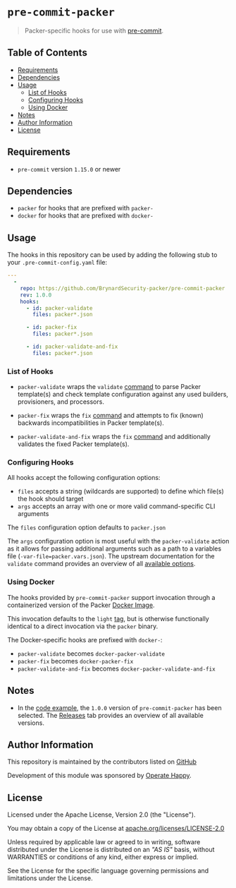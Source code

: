 # `pre-commit-packer`

> Packer-specific hooks for use with [pre-commit](https://pre-commit.com).

## Table of Contents

- [Requirements](#requirements)
- [Dependencies](#dependencies)
- [Usage](#usage)
  - [List of Hooks](#list-of-hooks)
  - [Configuring Hooks](#configuring-hooks)
  - [Using Docker](#using-docker)
- [Notes](#notes)
- [Author Information](#author-information)
- [License](#license)

## Requirements

- `pre-commit` version `1.15.0` or newer

## Dependencies

- `packer` for hooks that are prefixed with `packer-`
- `docker` for hooks that are prefixed with `docker-`

## Usage

The hooks in this repository can be used by adding the following stub to your `.pre-commit-config.yaml` file:

```yaml
---
  -
    repo: https://github.com/BrynardSecurity-packer/pre-commit-packer
    rev: 1.0.0
    hooks:
      - id: packer-validate
        files: packer*.json

      - id: packer-fix
        files: packer*.json

      - id: packer-validate-and-fix
        files: packer*.json
```

### List of Hooks

- `packer-validate` wraps the `validate` [command](https://packer.io/docs/commands/validate.html) to parse Packer template(s) and check template configuration against any used builders, provisioners, and processors.

- `packer-fix` wraps the `fix` [command](https://packer.io/docs/commands/fix.html) and attempts to fix (known) backwards incompatibilities in Packer template(s).

- `packer-validate-and-fix` wraps the `fix` [command](https://packer.io/docs/commands/fix.html) and additionally validates the fixed Packer template(s).

### Configuring Hooks

All hooks accept the following configuration options:

- `files` accepts a string (wildcards are supported) to define which file(s) the hook should target
- `args` accepts an array with one or more valid command-specific CLI arguments

The `files` configuration option defaults to `packer.json`

The `args` configuration option is most useful with the `packer-validate` action as it allows for passing additional arguments such as a path to a variables file (`-var-file=packer.vars.json`). The upstream documentation for the `validate` command provides an overview of all [available options](https://packer.io/docs/commands/validate.html#options).

### Using Docker

The hooks provided by `pre-commit-packer` support invocation through a containerized version of the Packer [Docker Image](https://hub.docker.com/r/hashicorp/packer).

This invocation defaults to the `light` [tag](https://hub.docker.com/r/hashicorp/packer/tags?page=1&name=light), but is otherwise functionally identical to a direct invocation via the `packer` binary.

The Docker-specific hooks are prefixed with `docker-`:

- `packer-validate` becomes `docker-packer-validate`
- `packer-fix` becomes `docker-packer-fix`
- `packer-validate-and-fix`  becomes `docker-packer-validate-and-fix`

## Notes

- In the [code example](#usage), the `1.0.0` version of `pre-commit-packer` has been selected. The [Releases](https://github.com/operatehappy/pre-commit-packer/releases) tab provides an overview of all available versions.

## Author Information

This repository is maintained by the contributors listed on [GitHub](https://github.com/operatehappy/pre-commit-packer/graphs/contributors)

Development of this module was sponsored by [Operate Happy](https://github.com/operatehappy).

## License

Licensed under the Apache License, Version 2.0 (the "License").

You may obtain a copy of the License at [apache.org/licenses/LICENSE-2.0](http://www.apache.org/licenses/LICENSE-2.0)

Unless required by applicable law or agreed to in writing, software distributed under the License is distributed on an _"AS IS"_ basis, without WARRANTIES or conditions of any kind, either express or implied.

See the License for the specific language governing permissions and limitations under the License.

